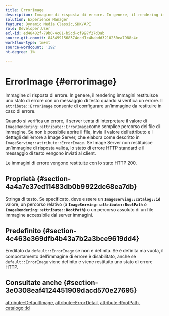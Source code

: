 ```yaml
---
title: ErrorImage
description: Immagine di risposta di errore. In genere, il rendering immagini restituisce uno stato di errore con un messaggio di testo quando si verifica un errore.
solution: Experience Manager
feature: Dynamic Media Classic,SDK/API
role: Developer,User
exl-id: ed48482f-79b0-4c81-b5cd-cf997f27d3ab
source-git-commit: 8454991568374ecd1c4babdd3210250ea7988c4c
workflow-type: tm+mt
source-wordcount: '192'
ht-degree: 1%

---
```


# ErrorImage {#errorimage}

Immagine di risposta di errore. In genere, il rendering immagini restituisce uno stato di errore con un messaggio di testo quando si verifica un errore. Il `attribute::ErrorImage` consente di configurare un’immagine da restituire in caso di errore.

Quando si verifica un errore, il server tenta di interpretare il valore di `ImageRendering::attribute::ErrorImage`come semplice percorso del file di immagine. Se non è possibile aprire il file, invia il valore dell’attributo e i dettagli dell’errore a Image Server, che elabora come descritto in `ImageServing::attribute::ErrorImage`. Se Image Server non restituisce un’immagine di risposta valida, lo stato di errore HTTP standard e il messaggio di testo vengono inviati al client.

Le immagini di errore vengono restituite con lo stato HTTP 200.

## Proprietà {#section-4a4a7e37ed11483db0b9922dc68ea7db}

Stringa di testo. Se specificato, deve essere un **`ImageServing::catalog::id`** valore, un percorso relativo (a **`ImageServing::attribute::RootPath`** o **`ImageRendering::attribute::RootPath`**) o un percorso assoluto di un file immagine accessibile dal server immagini.

## Predefinito {#section-4c463e369dfb4b43a7b2a3bce9619dd4}

Ereditato da `default::ErrorImage` se non è definita. Se è definita ma vuota, il comportamento dell’immagine di errore è disabilitato, anche se `default::ErrorImage` viene definito e viene restituito uno stato di errore HTTP.

## Consultate anche {#section-3e0308eaf4124451909dacd570e27695}

[attribute::DefaultImage](../../../../../ir-api/material-cat/image-rendering-api-ref/c-ir-material-catalog/c-ir-attributes-reference/r-ir-defaultpix.md#reference-102c98f9b5d24d2aaaeb756653fb0e6f), [attribute::ErrorDetail](../../../../../ir-api/material-cat/image-rendering-api-ref/c-ir-material-catalog/c-ir-attributes-reference/r-ir-errordetail.md#reference-123b56eed6cf49cea6e0490672b7c53b), [attribute::RootPath](../../../../../ir-api/material-cat/image-rendering-api-ref/c-ir-material-catalog/c-ir-attributes-reference/r-ir-rootpath.md#reference-a4d7c96b62e14fcbad1740c702f160f3), [catalogo::Id](../../../../../ir-api/material-cat/image-rendering-api-ref/c-ir-material-catalog/c-ir-material-data-reference/r-ir-id.md#reference-cba2a53a952e403fb57a4e8569f9cf85)
